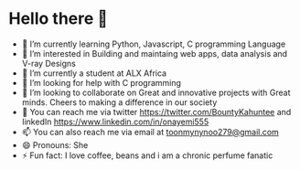 # Hello there 👋

- 🔭 I’m currently learning Python, Javascript, C programming Language
- 👀 I’m interested in Building and maintaing web apps, data analysis and V-ray Designs
- 🌱 I’m currently a student at ALX Africa
- 🤔 I’m looking for help with C programming
- 💞️ I’m looking to collaborate on Great and innovative projects with Great minds. Cheers to making a difference in our society
- 💬 You can reach me via twitter https://twitter.com/BountyKahuntee and linkedIn https://www.linkedin.com/in/onayemi555
- 📫 You can also reach me via email at toonmynynoo279@gmail.com
- 😄 Pronouns: She
- ⚡ Fun fact: I love coffee, beans and i am a chronic perfume fanatic
